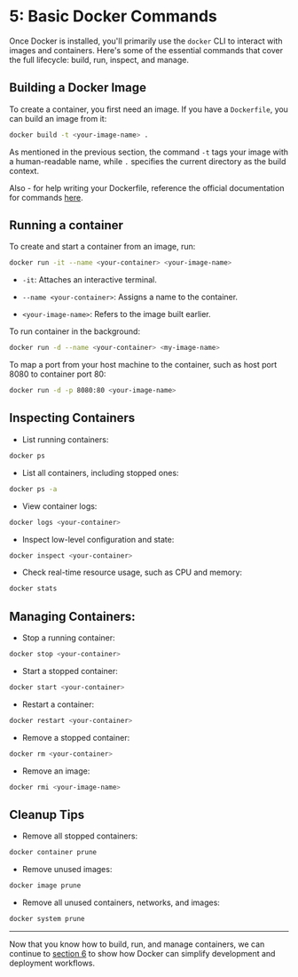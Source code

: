 # 5: Basic Docker Commands
Once Docker is installed, you'll primarily use the `docker` CLI to interact with images and containers. Here's some of the essential commands that cover the full lifecycle: build, run, inspect, and manage.
## Building a Docker Image
To create a container, you first need an image. If you have a `Dockerfile`, you can build an image from it:
```bash
docker build -t <your-image-name> .
```
As mentioned in the previous section, the command `-t` tags your image with a human-readable name, while `.` specifies the current directory as the build context.

Also - for help writing your Dockerfile, reference the official documentation for commands [here](https://docs.docker.com/reference/dockerfile/).
## Running a container
To create and start a container from an image, run:
```bash
docker run -it --name <your-container> <your-image-name>
```
* `-it`: Attaches an interactive terminal.

* `--name <your-container>`: Assigns a name to the container.

* `<your-image-name>`: Refers to the image built earlier.

To run container in the background:
```bash
docker run -d --name <your-container> <my-image-name>
```
To map a port from your host machine to the container, such as host port 8080 to container port 80:
```bash
docker run -d -p 8080:80 <your-image-name>
```
## Inspecting Containers
* List running containers:
```bash
docker ps
```
* List all containers, including stopped ones:
```bash
docker ps -a
```
* View container logs:
```bash
docker logs <your-container>
```
* Inspect low-level configuration and state:
```bash
docker inspect <your-container>
```
* Check real-time resource usage, such as CPU and memory:
```bash
docker stats
```
## Managing Containers:
* Stop a running container:
```bash
docker stop <your-container>
```
* Start a stopped container:
```bash
docker start <your-container>
```
* Restart a container:
```bash
docker restart <your-container>
```
* Remove a stopped container:
```bash
docker rm <your-container>
```
* Remove an image:
```bash
docker rmi <your-image-name>
```
## Cleanup Tips
* Remove all stopped containers:
```bash
docker container prune
```
* Remove unused images:
```bash
docker image prune
```
* Remove all unused containers, networks, and images:
```bash
docker system prune
```

---

Now that you know how to build, run, and manage containers, we can continue to [section 6](06_examples.md) to show how Docker can simplify development and deployment workflows.